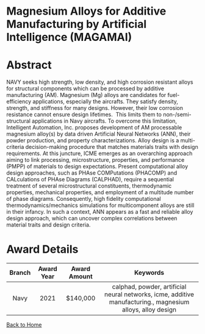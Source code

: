 
Magnesium Alloys for Additive Manufacturing by Artificial Intelligence (MAGAMAI)
================================================================================

# Abstract


NAVY seeks high strength, low density, and high corrosion resistant alloys for structural components which can be processed by additive manufacturing (AM). Magnesium (Mg) alloys are candidates for fuel-efficiency applications, especially the aircrafts. They satisfy density, strength, and stiffness for many designs. However, their low corrosion resistance cannot ensure design lifetimes.  This limits them to non-/semi-structural applications in Navy aircrafts. To overcome this limitation, Intelligent Automation, Inc. proposes development of AM processable magnesium alloy(s) by data driven Artificial Neural Networks (ANN), their powder production, and property characterizations. Alloy design is a multi-criteria decision-making procedure that matches materials traits with design requirements. At this juncture, ICME emerges as an overarching approach aiming to link processing, microstructure, properties, and performance (PMPP) of materials to design expectations. Present computational alloy design approaches, such as PHAse COMPutations (PHACOMP) and CALculations of PHAse Diagrams (CALPHAD), require a sequential treatment of several microstructural constituents, thermodynamic properties, mechanical properties, and employment of a multitude number of phase diagrams. Consequently, high fidelity computational thermodynamics/mechanics simulations for multicomponent alloys are still in their infancy. In such a context, ANN appears as a fast and reliable alloy design approach, which can uncover complex correlations between material traits and design criteria.  

# Award Details

|Branch|Award Year|Award Amount|Keywords|
| :---: | :---: | :---: | :---: |
|Navy|2021|$140,000|calphad, powder, artificial neural networks, icme, additive manufacturing., magnesium alloys, alloy design|
  
  


[Back to Home](https://github.com/chrischow/dod_sbir_awards#2233)